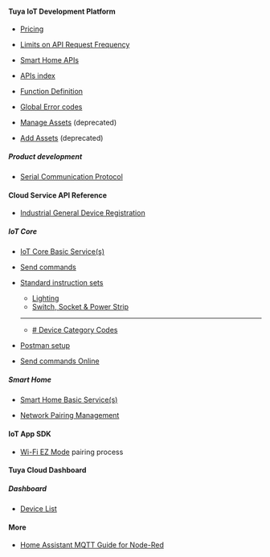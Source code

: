 
#### Tuya IoT Development Platform

- [Pricing](https://developer.tuya.com/en/docs/iot/membership-service?id=K9m8k45jwvg9j)
- [Limits on API Request Frequency](https://developer.tuya.com/en/docs/iot/frequency-control?id=Kcojz2r2dg1f6)
- [Smart Home APIs](https://developer.tuya.com/en/docs/iot/smart-home-api-list?id=Kbvws7zbb319y)
- [APIs index](https://developer.tuya.com/en/docs/iot/api-reference?id=Kbd2pu2ompov0)
- [Function Definition](https://developer.tuya.com/en/docs/iot/1s?id=K9tp11c62qjq8)
- [Global Error codes](https://developer.tuya.com/en/docs/iot/error-code?id=K989ruxx88swc)

- [Manage Assets](https://developer.tuya.com/en/docs/iot/manage-asset?id=Kag232e7uwoy6) (deprecated)
- [Add Assets](https://developer.tuya.com/en/docs/IoT%20Device%20Management/add-assets?id=Kaquz2qi01vza) (deprecated)

##### Product development

  - [Serial Communication Protocol](https://developer.tuya.com/en/docs/iot/tuya-cloud-universal-serial-port-access-protocol?id=K9hhi0xxtn9cb)

#### Cloud Service API Reference

- [Industrial General Device Registration](https://developer.tuya.com/en/docs/cloud/industrial-general-device-registration?id=Kaiuy9fm292qg)

##### IoT Core 

- [IoT Core Basic Service(s)](https://developer.tuya.com/en/docs/cloud/device-connection-service?id=Kb0b8geg6o761)
- [Send commands](https://developer.tuya.com/en/docs/cloud/e2512fb901?id=Kag2yag3tiqn5)
- [Standard instruction sets](https://developer.tuya.com/en/docs/iot/standarddescription?id=K9i5ql6waswzq)
  - [Lighting](https://developer.tuya.com/en/docs/iot/dj?id=K9i5ql3v98hn3)
  - [Switch, Socket & Power Strip](https://developer.tuya.com/en/docs/iot/switch-socket-and-power-strip?id=K9gf7o3qbbklt)
  - ---
  - [# Device Category Codes](https://developer.tuya.com/en/docs/iot/standarddescription?id=K9i5ql6waswzq#title-6-List%20of%20category%20code)

- [Postman setup](https://developer.tuya.com/en/docs/iot/set-up-postman-environment?id=Ka7o385w1svns)
- [Send commands Online](https://eu.iot.tuya.com/cloud/explorer?id=p16992062063498vh9p3&groupId=group-1374194805969522705&interfaceId=1372847864849371100)
<!-- send actions -->
<!-- https://developer.tuya.com/en/docs/cloud/687123828c?id=Kcp2kw4igv7l8 -->
<!-- send properties -->
<!-- https://developer.tuya.com/en/docs/cloud/c057ad5cfd?id=Kcp2kxdzftp91 -->

##### Smart Home

- [Smart Home Basic Service(s)](https://developer.tuya.com/en/docs/cloud/smart-home-basic-service?id=Kconis1yii4be)

- [Network Pairing Management](https://developer.tuya.com/en/docs/cloud/paring-management?id=K95ztzyeyul2w)

#### IoT App SDK
- [Wi-Fi EZ Mode](https://developer.tuya.com/en/docs/app-development/quick-connection-mode?id=Kaixju76a5iq9) pairing process


#### Tuya Cloud Dashboard

##### Dashboard 

- [Device List](https://eu.iot.tuya.com/cloud/basic?id=p16992062063498vh9p3&toptab=related&authorizeTab=0&region=EU&deviceTab=all)


#### More

- [Home Assistant MQTT Guide for Node-Red](https://community.home-assistant.io/t/controlling-tuya-devices-locally-using-node-red/584224)


